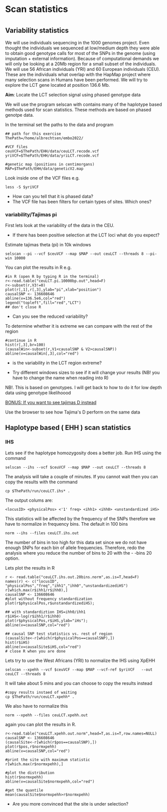 # Scan statistics

  # <contents>

## Variability statistics

 




We will use individuals sequencing in the 1000 genomes project. Even thought the individuals we sequenced at low/medium depth they were able to obtain good genotype calls for most of the SNPs in the genome (using imputation + external information). Because of computational demands we will only be looking at a 20Mb region for a small subset of the individuals. We will use 56 African individuals (YRI) and 60 European individuals (CEU). These are the individuals what overlap with the HapMap project where many selection scans in Humans have been performed. We will try to explore the LCT gene located at position 136.6 Mb.  

**Aim**: Locate the LCT selection signal using phased genotype data

We will use the program selscan with contains many of the haplotype based methods used for scan statistics. These methods are based on phased genotpe data.

In the terminal set the paths to the data and program
```console
## path for this exercise
ThePath=/home/albrechtsen/embo2022/

#VCF files
ceuVCF=$ThePath/EHH/data/ceuLCT.recode.vcf
yriVCF=$ThePath/EHH/data/yriLCT.recode.vcf

#genetic map (positions in centimorgans)
MAP=$ThePath/EHH/data/geneticV2.map
```


Look inside one of the VCF files e.g.

```console
less -S $yriVCF
```

 - How can you tell that it is phased data?
 - The VCF file has been filters for certain types of sites. Which ones?



### variability/Tajimas pi

First lets look at the variability of the data in the CEU.

 - If there has been positive selection at the LCT loci what do you expect?

Estimate tajimas theta (pi) in 10k windows

```console
selscan --pi --vcf $ceuVCF --map $MAP --out ceuLCT --threads 8 --pi-win 10000
```

You can plot the results in R e.g.

```console
#in R (open R by typing R in the terminal)
r<-read.table("ceuLCT.pi.10000bp.out",head=F)
r<-subset(r,V3!=0)
plot(r[,1],r[,3],ylab="pi",xlab="position")
causalSNP <- 136608646
abline(v=136.5e6,col="red")
legend("topleft",fill="red","LCT")
## don't close R
```

<!--- If you are having problems with graphic then you can find the plots [[plots][here]] --->

 - Can you see the reduced variability?

To determine whether it is extreme we can compare with the rest of the region
```console
#continue in R
hist(r[,3],br=100)
(causalWin<-subset(r,V1<causalSNP & V2>causalSNP))
abline(v=causalWin[,3],col="red")
```
 

 - is the variability in the LCT region extreme?

 - Try different windows sizes to see if it will change your results (NB! you have to change the name when reading into R)


NB!. This is based on genotypes. I will get back to how to do it for low depth data using genotype likelihoood


[BONUS: If you want to see tajimas D instead]( https://github.com/populationgenetics/exercises/blob/master/NaturalSelection/selectionAA.md )

Use the browser to see how Tajima's D perform on the same data

## Haplotype based ( EHH ) scan statistics

### IHS

Lets see if the haplotype homozygosity does a better job. Run IHS using the command

```console
selscan --ihs --vcf $ceuVCF --map $MAP --out ceuLCT --threads 8
```

The analysis will take a couple of minutes. If you cannot wait then you can copy the results with the command

```console
cp $ThePath/run/ceuLCT.ihs* .
```

The output colums are: 

```
<locusID> <physicalPos> <'1' freq> <ihh1> <ihh0> <unstandardized iHS>
 ```


This statistics will be affected by the frequency of the SNPs therefore we have to normalize in frequency bins. The default in 100 bins 

```console
norm --ihs --files ceuLCT.ihs.out 
```

The number of bins in too high for this data set since we do not have enough SNPs for each bin of allele frequencies. Therefore, redo the analysis where  you  reduce the number of bins to 20 with the - -bins 20 option.

Lets plot the results in R
```console
r <- read.table("ceuLCT.ihs.out.20bins.norm",as.is=T,head=F)
names(r) <- c("locusID", "physicalPos","freq","ihh1","ihh0","unstandardizediHS")
r[which.max(r$ihh1/r$ihh0),]
causalSNP <- 136608646
#plot without frequency standardization
plot(r$physicalPos,r$unstandardizediHS);

## with standardiztion IHS=ihh0/ihh1
r$iHS<-log(r$ihh1/r$ihh0)
plot(r$physicalPos,r$iHS,ylab="iHs");
abline(v=causalSNP,col="red")

## causal SNP test statistics vs. rest of region
(causalSite<-r[which(r$physicalPos==causalSNP),])
hist(r$iHS)
abline(v=causalSite$iHS,col="red")
# close R when you are done
```

Lets try to use the West Africans (YRI) to normalize the IHS using XpEHH

```console
selscan --xpehh --vcf $ceuVCF --map $MAP --vcf-ref $yriVCF   --out ceuLCT --threads 8
```
It will take about 5 mins and you can choose to copy the results instead

```console
#copy results instaed of waiting                                  
cp $ThePath/run/ceuLCT.xpehh* .
```


We also have to normalize this

```console
norm --xpehh --files ceuLCT.xpehh.out
```

again you can plot the results in R.

```console
r<-read.table("ceuLCT.xpehh.out.norm",head=T,as.is=T,row.names=NULL)
causalSNP <- 136608646
(causalSite<-r[which(r$pos==causalSNP),])                 
plot(r$pos,r$normxpehh)
abline(v=causalSNP,col="red")

#print the site with maximum statistic 
r[which.max(r$normxpehh),]

#plot the distribution
hist(r$normxpehh)
abline(v=causalSite$normxpehh,col="red")

#get the quantile
mean(causalSite$normxpehh>r$normxpehh)

```

 - Are you more convinced that the site is under selection?

